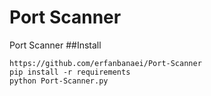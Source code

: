# Port Scanner
Port Scanner
##Install

```
https://github.com/erfanbanaei/Port-Scanner
pip install -r requirements
python Port-Scanner.py
```


